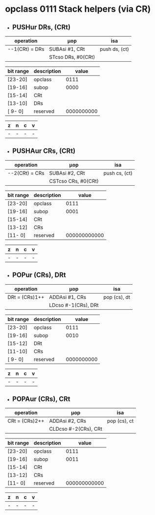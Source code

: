 # opclass 0111 Stack helpers (via CR)

- ## PUSHur DRs, (CRt)

| operation       | µop                  | isa            |
|-----------------|----------------------|----------------|
| --1(CRt) = DRs  | SUBAsi #1, CRt       | push ds, (ct)  |
|                 | STcso  DRs, #0(CRt)  |                |

| bit range | description | value      |
|-----------|-------------|------------|
| [23-20]   | opclass     | 0111       |
| [19-16]   | subop       | 0000       |
| [15-14]   | CRt         |            |
| [13-10]   | DRs         |            |
| [ 9- 0]   | reserved    | 0000000000 |

| z | n | c | v |
|---|---|---|---|
| - | - | - | - |

- ## PUSHAur CRs, (CRt)

| operation       | µop                   | isa            |
|-----------------|-----------------------|----------------|
| --2(CRt) = CRs  | SUBAsi #2, CRt        | push cs, (ct)  |
|                 | CSTcso CRs, #0(CRt)   |                |

| bit range | description | value        |
|-----------|-------------|--------------|
| [23-20]   | opclass     | 0111         |
| [19-16]   | subop       | 0001         |
| [15-14]   | CRt         |              |
| [13-12]   | CRs         |              |
| [11- 0]   | reserved    | 000000000000 |

| z | n | c | v |
|---|---|---|---|
| - | - | - | - |

- ## POPur (CRs), DRt

| operation       | µop                   | isa          |
|-----------------|-----------------------|--------------|
| DRt = (CRs)1++  | ADDAsi #1, CRs        | pop (cs), dt |
|                 | LDcso  #-1(CRs), DRt  |              |

| bit range | description | value      |
|-----------|-------------|------------|
| [23-20]   | opclass     | 0111       |
| [19-16]   | subop       | 0010       |
| [15-12]   | DRt         |            |
| [11-10]   | CRs         |            |
| [ 9- 0]   | reserved    | 0000000000 |

| z | n | c | v |
|---|---|---|---|
| - | - | - | - |

- ## POPAur (CRs), CRt

| operation       | µop                    | isa          |
|-----------------|------------------------|--------------|
| CRt = (CRs)2++  | ADDAsi #2, CRs         | pop (cs), ct |
|                 | CLDcso #-2(CRs), CRt   |              |

| bit range | description | value        |
|-----------|-------------|--------------|
| [23-20]   | opclass     | 0111         |
| [19-16]   | subop       | 0011         |
| [15-14]   | CRt         |              |
| [13-12]   | CRs         |              |
| [11- 0]   | reserved    | 000000000000 |

| z | n | c | v |
|---|---|---|---|
| - | - | - | - |
